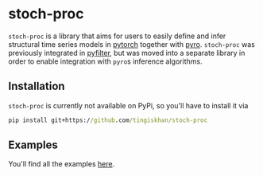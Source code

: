 # stoch-proc

`stoch-proc` is a library that aims for users to easily define and infer structural time series models in 
[pytorch](https://pytorch.org/) together with [pyro](http://pyro.ai/). `stoch-proc` was previously integrated in 
[pyfilter](https://github.com/tingiskhan/pyfilter), but was moved into a separate library in order to enable integration
with `pyro`s inference algorithms.

## Installation

`stoch-proc` is currently not available on PyPi, so you'll have to install it via
```cmd
pip install git+https://github.com/tingiskhan/stoch-proc
```

## Examples

You'll find all the examples [here](./examples).